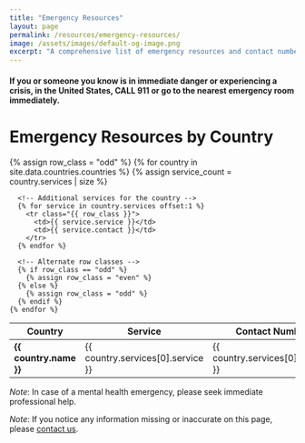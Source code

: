 ```yaml
---
title: "Emergency Resources"
layout: page
permalink: /resources/emergency-resources/
image: /assets/images/default-og-image.png
excerpt: "A comprehensive list of emergency resources and contact numbers by country."
---
```


#### If you or someone you know is in immediate danger or experiencing a crisis, in the United States, **CALL 911** or go to the nearest emergency room immediately.

# Emergency Resources by Country

<table>
  <thead>
    <tr>
      <th>Country</th>
      <th>Service</th>
      <th>Contact Number</th>
    </tr>
  </thead>
  <tbody>
    {% assign row_class = "odd" %}
    {% for country in site.data.countries.countries %}
      {% assign service_count = country.services | size %}
      <!-- First service row for the country -->
      <tr class="{{ row_class }}">
        <td rowspan="{{ service_count }}"><strong>{{ country.name }}</strong></td>
        <td>{{ country.services[0].service }}</td>
        <td>{{ country.services[0].contact }}</td>
      </tr>

      <!-- Additional services for the country -->
      {% for service in country.services offset:1 %}
        <tr class="{{ row_class }}">
          <td>{{ service.service }}</td>
          <td>{{ service.contact }}</td>
        </tr>
      {% endfor %}

      <!-- Alternate row classes -->
      {% if row_class == "odd" %}
        {% assign row_class = "even" %}
      {% else %}
        {% assign row_class = "odd" %}
      {% endif %}
    {% endfor %}
  </tbody>
</table>

_Note_: In case of a mental health emergency, please seek immediate professional help.

_Note_: If you notice any information missing or inaccurate on this page, please [contact us](/contact).